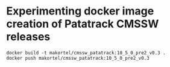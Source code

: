 # Experimenting docker image creation of Patatrack CMSSW releases

```
docker build -t makortel/cmssw_patatrack:10_5_0_pre2_v0.3 .
docker push makortel/cmssw_patatrack:10_5_0_pre2_v0.3
```
